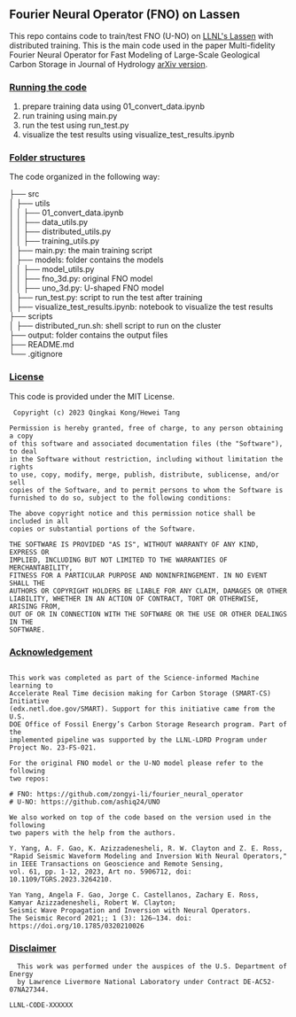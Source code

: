 ## Fourier Neural Operator (FNO) on Lassen

This repo contains code to train/test FNO (U-NO) on [LLNL's Lassen](https://hpc.llnl.gov/hardware/compute-platforms/lassen) with distributed training. This is the main code used in the paper Multi-fidelity Fourier Neural Operator for Fast Modeling of Large-Scale Geological Carbon Storage in Journal of Hydrology [arXiv version](https://arxiv.org/abs/2308.09113).

### [Running the code](#running)

1. prepare training data using 01_convert_data.ipynb  
2. run training using main.py  
3. run the test using run_test.py  
4. visualize the test results using visualize_test_results.ipynb  


### [Folder structures](#structures)

The code organized in the following way:

├── src    
│   ├── utils    
│   │   ├── 01_convert_data.ipynb    
│   │   ├── data_utils.py    
│   │   ├── distributed_utils.py    
│   │   ├── training_utils.py    
│   ├── main.py: the main training script     
│   ├── models: folder contains the models     
│   │   ├── model_utils.py    
│   │   ├── fno_3d.py: original FNO model   
│   │   ├── uno_3d.py: U-shaped FNO model   
│   ├── run_test.py: script to run the test after training   
│   ├── visualize_test_results.ipynb: notebook to visualize the test results    
├── scripts    
│   ├── distributed_run.sh: shell script to run on the cluster    
├── output: folder contains the output files     
├── README.md    
└── .gitignore  

### [License](#license)

This code is provided under the MIT License.

```text
 Copyright (c) 2023 Qingkai Kong/Hewei Tang

Permission is hereby granted, free of charge, to any person obtaining a copy
of this software and associated documentation files (the "Software"), to deal
in the Software without restriction, including without limitation the rights
to use, copy, modify, merge, publish, distribute, sublicense, and/or sell
copies of the Software, and to permit persons to whom the Software is
furnished to do so, subject to the following conditions:

The above copyright notice and this permission notice shall be included in all
copies or substantial portions of the Software.

THE SOFTWARE IS PROVIDED "AS IS", WITHOUT WARRANTY OF ANY KIND, EXPRESS OR
IMPLIED, INCLUDING BUT NOT LIMITED TO THE WARRANTIES OF MERCHANTABILITY,
FITNESS FOR A PARTICULAR PURPOSE AND NONINFRINGEMENT. IN NO EVENT SHALL THE
AUTHORS OR COPYRIGHT HOLDERS BE LIABLE FOR ANY CLAIM, DAMAGES OR OTHER
LIABILITY, WHETHER IN AN ACTION OF CONTRACT, TORT OR OTHERWISE, ARISING FROM,
OUT OF OR IN CONNECTION WITH THE SOFTWARE OR THE USE OR OTHER DEALINGS IN THE
SOFTWARE.
```

### [Acknowledgement](#acknowledgement)
```text

This work was completed as part of the Science-informed Machine learning to
Accelerate Real Time decision making for Carbon Storage (SMART-CS) Initiative
(edx.netl.doe.gov/SMART). Support for this initiative came from the U.S.
DOE Office of Fossil Energy’s Carbon Storage Research program. Part of the
implemented pipeline was supported by the LLNL-LDRD Program under
Project No. 23-FS-021.

For the original FNO model or the U-NO model please refer to the following
two repos:

# FNO: https://github.com/zongyi-li/fourier_neural_operator
# U-NO: https://github.com/ashiq24/UNO

We also worked on top of the code based on the version used in the following
two papers with the help from the authors.

Y. Yang, A. F. Gao, K. Azizzadenesheli, R. W. Clayton and Z. E. Ross,
"Rapid Seismic Waveform Modeling and Inversion With Neural Operators,"
in IEEE Transactions on Geoscience and Remote Sensing,
vol. 61, pp. 1-12, 2023, Art no. 5906712, doi: 10.1109/TGRS.2023.3264210.

Yan Yang, Angela F. Gao, Jorge C. Castellanos, Zachary E. Ross,
Kamyar Azizzadenesheli, Robert W. Clayton;
Seismic Wave Propagation and Inversion with Neural Operators.
The Seismic Record 2021;; 1 (3): 126–134. doi: https://doi.org/10.1785/0320210026

```

### [Disclaimer](#disclaimer)
```text
  This work was performed under the auspices of the U.S. Department of Energy
  by Lawrence Livermore National Laboratory under Contract DE-AC52-07NA27344.
```

``LLNL-CODE-XXXXXX``
